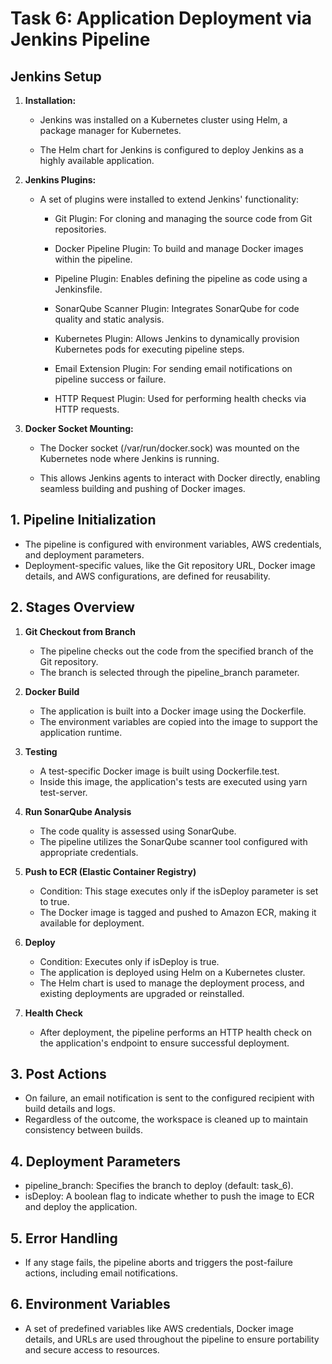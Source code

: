 # Task 6: Application Deployment via Jenkins Pipeline

## Jenkins Setup

1. **Installation:**
   
   - Jenkins was installed on a Kubernetes cluster using Helm, a package manager for Kubernetes.

   - The Helm chart for Jenkins is configured to deploy Jenkins as a highly available application.

2. **Jenkins Plugins:**
   - A set of plugins were installed to extend Jenkins' functionality:
   
     - Git Plugin: For cloning and managing the source code from Git repositories.

     - Docker Pipeline Plugin: To build and manage Docker images within the pipeline.

     - Pipeline Plugin: Enables defining the pipeline as code using a Jenkinsfile.

     - SonarQube Scanner Plugin: Integrates SonarQube for code quality and static analysis.

     - Kubernetes Plugin: Allows Jenkins to dynamically provision Kubernetes pods for executing pipeline steps.

     - Email Extension Plugin: For sending email notifications on pipeline success or failure.

     - HTTP Request Plugin: Used for performing health checks via HTTP requests.
     
   

3. **Docker Socket Mounting:**
   
   - The Docker socket (/var/run/docker.sock) was mounted on the Kubernetes node where Jenkins is running.

   - This allows Jenkins agents to interact with Docker directly, enabling seamless building and pushing of Docker images.



## 1. Pipeline Initialization

   - The pipeline is configured with environment variables, AWS credentials, and deployment parameters.
   - Deployment-specific values, like the Git repository URL, Docker image details, and AWS configurations, are defined for reusability.

## 2. Stages Overview

1. **Git Checkout from Branch**

   - The pipeline checks out the code from the specified branch of the Git repository.
   - The branch is selected through the pipeline_branch parameter.

2. **Docker Build**

   - The application is built into a Docker image using the Dockerfile.
   - The environment variables are copied into the image to support the application runtime.

3. **Testing**

   - A test-specific Docker image is built using Dockerfile.test.
   - Inside this image, the application's tests are executed using yarn test-server.


4. **Run SonarQube Analysis**

   - The code quality is assessed using SonarQube.
   - The pipeline utilizes the SonarQube scanner tool configured with appropriate credentials.

 
5. **Push to ECR (Elastic Container Registry)**
   - Condition: This stage executes only if the isDeploy parameter is set to true.
   - The Docker image is tagged and pushed to Amazon ECR, making it available for deployment.


6. **Deploy**
   - Condition: Executes only if isDeploy is true.
   - The application is deployed using Helm on a Kubernetes cluster.
   - The Helm chart is used to manage the deployment process, and existing deployments are upgraded or reinstalled.

6. **Health Check**
   - After deployment, the pipeline performs an HTTP health check on the application's endpoint to ensure successful deployment.

## 3. Post Actions

   - On failure, an email notification is sent to the configured recipient with build details and logs.
   - Regardless of the outcome, the workspace is cleaned up to maintain consistency between builds.

## 4. Deployment Parameters

   - pipeline_branch: Specifies the branch to deploy (default: task_6).
   - isDeploy: A boolean flag to indicate whether to push the image to ECR and deploy the application.

## 5. Error Handling

   - If any stage fails, the pipeline aborts and triggers the post-failure actions, including email notifications.

## 6. Environment Variables

   - A set of predefined variables like AWS credentials, Docker image details, and URLs are used throughout the pipeline to ensure portability and secure access to resources.

